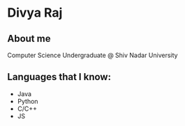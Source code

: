 # Divya Raj

## About me

Computer Science Undergraduate @ Shiv Nadar University

## Languages that I know:

- Java
- Python
- C/C++
- JS
